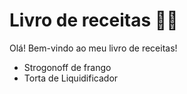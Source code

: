 # Livro de receitas :man_cook:



Olá! Bem-vindo ao meu livro de receitas!



- Strogonoff de frango
- Torta de Liquidificador
